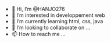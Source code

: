 - 👋 Hi, I’m @HANJO276
- 👀 I’m interested in developpement web
- 🌱 I’m currently learning html, css, java
- 💞️ I’m looking to collaborate on ...
- 📫 How to reach me ...

<!---
HANJO276/HANJO276 is a ✨ special ✨ repository because its `README.md` (this file) appears on your GitHub profile.
You can click the Preview link to take a look at your changes.
--->
